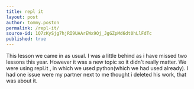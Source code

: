```yaml
---
title: repl it
layout: post
author: tommy.poston
permalink: /repl-it/
source-id: 1Q7zKySjg7hjRI9UAArEWx9Oj_JgGZpMd6dt0hLlFdTc
published: true
---
```

This lesson we came in as usual. I was a little behind as i have missed two lessons this year. However it was a new topic so it didn't really matter. We were using repl.it , in which we used python(which we had used already). I had one issue were my partner next to me thought i deleted his work, that was about it.

